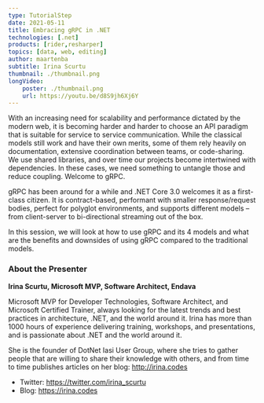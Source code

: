 ```yaml
---
type: TutorialStep
date: 2021-05-11
title: Embracing gRPC in .NET
technologies: [.net]
products: [rider,resharper]
topics: [data, web, editing]
author: maartenba
subtitle: Irina Scurtu
thumbnail: ./thumbnail.png
longVideo: 
    poster: ./thumbnail.png
    url: https://youtu.be/d8S9jh6Xj6Y
---
```


With an increasing need for scalability and performance dictated by the modern web, it is becoming harder and harder to choose an API paradigm that is suitable for service to service communication.
While the classical models still work and have their own merits, some of them rely heavily on documentation, extensive coordination between teams, or code-sharing. We use shared libraries, and over time our projects become intertwined with dependencies. In these cases, we need something to untangle those and reduce coupling. Welcome to gRPC.

gRPC has been around for a while and .NET Core 3.0 welcomes it as a first-class citizen. It is contract-based, performant with smaller response/request bodies, perfect for polyglot environments, and supports different models – from client-server to bi-directional streaming out of the box.

In this session, we will look at how to use gRPC and its 4 models and what are the benefits and downsides of using gRPC compared to the traditional models.

### About the Presenter

**Irina Scurtu, Microsoft MVP, Software Architect, Endava**

Microsoft MVP for Developer Technologies, Software Architect, and Microsoft Certified Trainer, always looking for the latest trends and best practices in architecture, .NET, and the world around it.
Irina has more than 1000 hours of experience delivering training, workshops, and presentations, and is passionate about .NET and the world around it.

She is the founder of DotNet Iasi User Group, where she tries to gather people that are willing to share their knowledge with others, and from time to time publishes articles on her blog: http://irina.codes

* Twitter: https://twitter.com/irina_scurtu
* Blog: https://irina.codes